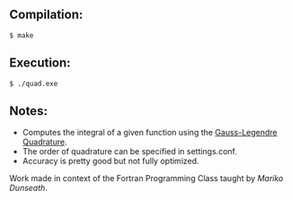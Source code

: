 ## Compilation:

```
$ make
```

## Execution:

```
$ ./quad.exe
```

## Notes:

- Computes the integral of a given function using the [Gauss-Legendre Quadrature](https://en.wikipedia.org/wiki/Gaussian_quadrature).
- The order of quadrature can be specified in settings.conf.
- Accuracy is pretty good but not fully optimized.

Work made in context of the Fortran Programming Class taught by *Mariko Dunseath*. 